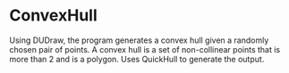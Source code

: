 # ConvexHull
Using DUDraw, the program generates a convex hull given a randomly chosen pair of points. A convex hull is a set of non-collinear points that is more than 2 and is a polygon.
Uses QuickHull to generate the output. 
